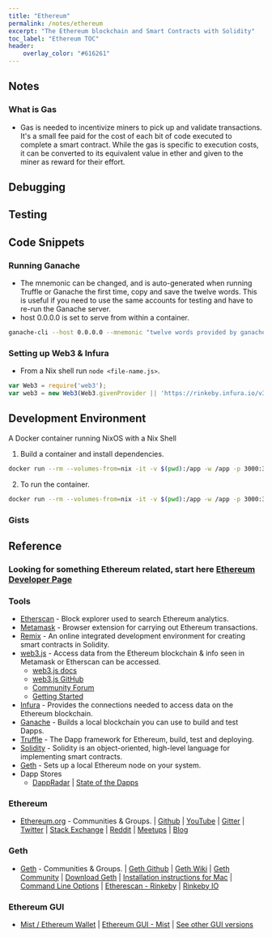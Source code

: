 ```yaml
---
title: "Ethereum"
permalink: /notes/ethereum
excerpt: "The Ethereum blockchain and Smart Contracts with Solidity"
toc_label: "Ethereum TOC"
header:
    overlay_color: "#616261"
---
```

## Notes

### What is Gas

- Gas is needed to incentivize miners to pick up and validate transactions. It's a small fee paid for the cost of each bit of code executed to complete a smart contract. While the gas is specific to execution costs, it can be converted to its equivalent value in ether and given to the miner as reward for their effort.


## Debugging

## Testing

## Code Snippets

### Running Ganache
- The mnemonic can be changed, and is auto-generated when running Truffle or Ganache the first time, copy and save the twelve words.  This is useful if you need to use the same accounts for testing and have to re-run the Ganache server.
- host 0.0.0.0 is set to serve from within a container.
```bash
ganache-cli --host 0.0.0.0 --mnemonic "twelve words provided by ganache the first time the command is run"
```

### Setting up Web3 & Infura
- From a Nix shell run `node <file-name.js>`.
```javascript
var Web3 = require('web3');
var web3 = new Web3(Web3.givenProvider || 'https://rinkeby.infura.io/v3/<PROJECT-ID>');
```


## Development Environment
A Docker container running NixOS with a Nix Shell

1. Build a container and install dependencies.
```bash
docker run --rm --volumes-from=nix -it -v $(pwd):/app -w /app -p 3000:3000 -p 8545:8545 nixos/nix nix-shell /app/.config/build.nix
```
2. To run the container.
```bash
docker run --rm --volumes-from=nix -it -v $(pwd):/app -w /app -p 3000:3000 -p 8545:8545 nixos/nix nix-shell /app/.config/eth.nix
```
### Gists
<script src="https://gist.github.com/heathdrobertson/d855a77ff685005ae11a7aa6de31ab19.js"></script>

## Reference

### Looking for something Ethereum related, start here [Ethereum Developer Page]

### Tools

* [Etherscan] - Block explorer used to search Ethereum analytics. 
* [Metamask] - Browser extension for carrying out Ethereum transactions.
* [Remix] - An online integrated development environment for creating smart contracts in Solidity.
* [web3.js] - Access data from the Ethereum blockchain & info seen in Metamask or Etherscan can be accessed.
    * [web3.js docs](https://web3js.readthedocs.io)
    * [web3.js GitHub](https://github.com/ethereum/web3.js/)
    * [Community Forum](https://forum.ethereum.org/categories/ethereum-js)
    * [Getting Started](https://github.com/ethereum/wiki/wiki/JavaScript-API#getting-started)
* [Infura] - Provides the connections needed to access data on the Ethereum blockchain. 
* [Ganache] - Builds a local blockchain you can use to build and test Dapps.
* [Truffle] - The Dapp framework for Ethereum, build, test and deploying.
* [Solidity] - Solidity is an object-oriented, high-level language for implementing smart contracts.
* [Geth] - Sets up a local Ethereum node on your system.
* Dapp Stores
    * [DappRadar](https://www.stateofthedapps.com/) | [State of the Dapps](https://www.stateofthedapps.com/)

### Ethereum

* [Ethereum.org] - Communities & Groups.
|   [Github](https://github.com/ethereum)
|   [YouTube](https://www.youtube.com/user/ethereumproject)
|   [Gitter](https://gitter.im/ethereum/home)
|   [Twitter](https://twitter.com/ethereum)
|   [Stack Exchange](https://ethereum.stackexchange.com/)
|   [Reddit](https://www.reddit.com/r/ethereum)
|   [Meetups](https://www.meetup.com/topics/ethereum/)
|   [Blog](https://blog.ethereum.org/)


### Geth 

* [Geth](https://ethereum.github.io/go-ethereum/) - Communities & Groups.
| [Geth Github](https://github.com/ethereum/go-ethereum)
| [Geth Wiki](https://github.com/ethereum/go-ethereum/wiki/geth)
| [Geth Community](https://gitter.im/ethereum/go-ethereum)
| [Download Geth](https://ethereum.github.io/go-ethereum/downloads/)
| [Installation instructions for Mac](https://github.com/ethereum/go-ethereum/wiki/Installation-Instructions-for-Mac)
| [Command Line Options](https://github.com/ethereum/go-ethereum/wiki/Command-Line-Options)
| [Etherescan - Rinkeby](https://rinkeby.etherscan.io/blocks)
| [Rinkeby IO](https://www.rinkeby.io/#stats)


### Ethereum GUI

* [Mist / Ethereum Wallet](http://ethdocs.org/en/latest/ethereum-clients/choosing-a-client.html#what-should-i-install-on-my-desktop-laptop)
| [Ethereum GUI - Mist](https://ethereum.org/)
| [See other GUI versions](https://github.com/ethereum/mist/releases/tag/v0.11.1)



[Ethereum Developer Page]: https://ethereum.stackexchange.com/ 
[Ethereum.org]: https://Ethereum.org
[Etherscan]: https://etherscan.io/
[Ethe Stats]: https://ethstats.net/
[Metamask]: https://metamask.io/
[Remix]: https://remix.ethereum.org
[web3.js]: https://web3js.readthedocs.io/en/1.0/
[Infura]: https://infura.io/
[Ganache]: https://truffleframework.com/ganache
[Truffle]: https://truffleframework.com/
[Geth]: https://geth.ethereum.org/
[Solidity]: https://solidity.readthedocs.io
